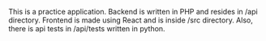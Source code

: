 This is a practice application.
Backend is written in PHP and resides in /api directory.
Frontend is made using React and is inside /src directory.
Also, there is api tests in /api/tests written in python.
